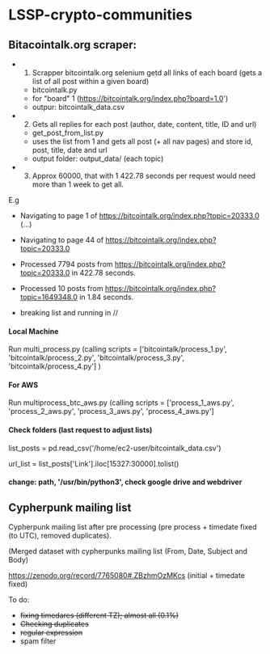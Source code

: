 # LSSP-crypto-communities

## Bitacointalk.org scraper:

- 1. Scrapper bitcointalk.org selenium getd all links of each board (gets a list of all post within a given board) 
   * bitcointalk.py
   * for "board" 1 (https://bitcointalk.org/index.php?board=1.0')
   * outpur: bitcointalk_data.csv
- 2. Gets all replies for each post (author, date, content, title, ID and url)
   * get_post_from_list.py
   * uses the list from 1 and gets all post (+ all nav pages) and store id, post, title, date and url
   * output folder: output_data/ (each topic)
   
- 3. Approx 60000, that with 1  422.78 seconds per request would need more than 1 week to get all.


E.g 
* Navigating to page 1 of https://bitcointalk.org/index.php?topic=20333.0
(...)
* Navigating to page 44 of https://bitcointalk.org/index.php?topic=20333.0

* Processed 7794 posts from https://bitcointalk.org/index.php?topic=20333.0 in 422.78 seconds.
* Processed 10 posts from https://bitcointalk.org/index.php?topic=1649348.0 in 1.84 seconds.

* breaking list and running in // 

#### Local Machine

Run multi_process.py (calling scripts = ['bitcointalk/process_1.py', 'bitcointalk/process_2.py', 'bitcointalk/process_3.py', 'bitcointalk/process_4.py']
 )
 
#### For AWS 

Run multiprocess_btc_aws.py (calling scripts = ['process_1_aws.py', 'process_2_aws.py', 'process_3_aws.py', 'process_4_aws.py']

#### Check folders (last request to adjust lists)

list_posts = pd.read_csv('/home/ec2-user/bitcointalk_data.csv')

url_list = list_posts['Link'].iloc[15327:30000].tolist()

#### change: path, '/usr/bin/python3', check google drive and webdriver

## Cypherpunk mailing list

Cypherpunk mailing list after pre processing (pre process + timedate fixed (to UTC), removed duplicates).

(Merged dataset with cypherpunks mailing list (From, Date, Subject and Body)

https://zenodo.org/record/7765080#.ZBzhmOzMKcs (initial + timedate fixed)

To do:

- <strike>fixing timedares (different TZ); almost all (0.1%)</strike>
- <strike>Checking duplicates</strike>
- <strike>regular expression</strike>
- spam filter
